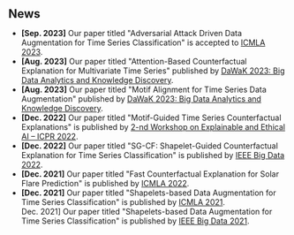 <h1 id="news"></h1>

<h2 style="margin: 60px 0px 10px;">News</h2>

<ul>
<li><strong>[Sep. 2023]</strong> Our paper titled "Adversarial Attack Driven Data Augmentation for Time Series Classification"</a> is accepted to <a href="https://www.icmla-conference.org/icmla23/index.php#">ICMLA 2023</a>.</li>
<li><strong>[Aug. 2023]</strong> Our paper titled "Attention-Based Counterfactual Explanation for Multivariate Time Series" published by <a href="https://www.dexa.org/dawak2023">DaWaK 2023: Big Data Analytics and Knowledge Discovery</a>.</li>
<li><strong>[Aug. 2023]</strong> Our paper titled "Motif Alignment for Time Series Data Augmentation" published by  <a href="https://www.dexa.org/dawak2023">DaWaK 2023: Big Data Analytics and Knowledge Discovery</a>.</li>
<li><strong>[Dec. 2022]</strong> Our paper titled "Motif-Guided Time Series Counterfactual Explanations"</a> is published by <a href="https://www.icpr2022.com/">2-nd Workshop on Explainable and Ethical AI – ICPR 2022</a>.</li>
<li><strong>[Dec. 2022]</strong> Our paper titled "SG-CF: Shapelet-Guided Counterfactual Explanation for Time Series Classification"</a> is published by <a href="https://bigdataieee.org/BigData2022/">IEEE Big Data 2022</a>.</li>
<li><strong>[Dec. 2021]</strong> Our paper titled "Fast Counterfactual Explanation for Solar Flare Prediction"</a> is published by <a href="https://www.icmla-conference.org/icmla22/">ICMLA 2022</a>.</li>
<li><strong>[Dec. 2021]</strong> Our paper titled "Shapelets-based Data Augmentation for Time Series Classification"</a> is published by <a href="https://www.icmla-conference.org/icmla21/">ICMLA 2021</a>.</li>
Dec. 2021]</strong> Our paper titled "Shapelets-based Data Augmentation for Time Series Classification"</a> is published by <a href="https://bigdataieee.org/BigData2021/">IEEE Big Data 2021</a>.</li>
  
</ul>

